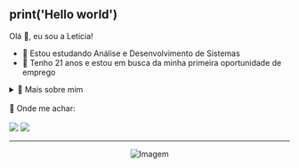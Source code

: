 print('Hello world')
---

Olá 👋, eu sou a Leticia! 
- 📖 Estou estudando Análise e Desenvolvimento de Sistemas
- 🔎 Tenho 21 anos e estou em busca da minha primeira oportunidade de emprego


<details>
  <summary>🙋 Mais sobre mim</summary>
  
   - ⏱️ No meu tempo livre assisto séries, filmes, animes e doramas. Gosto de desenhar e comecei a me aventurar no bordado. Acredito que esses interreses, me ajudam na criatividade, melhora na concentração e foco.
     
  - 💓 Adoro seguir tutoriais no YouTube de códigos variados para conhecer linguagens diversas e me arriscar resolvendo problemas que possam surgir no caminho. 
     
  - 🌟 Meu sonho é trabalhar com programação, criar códigos que ajudem outras pessoas e um dia poder ensinar um pouco sobre esse mundo mágico que é a tecnologia. 
</details>

<br/>

<div> 
  👀 Onde me achar:
  <br/>
  <br/>
  <a href = "mailto:leticiagito3@gmail.com"><img src="https://img.shields.io/badge/-Gmail-%23333?style=for-the-badge&logo=gmail&logoColor=white" target="_blank"></a>
  <a href="https://www.linkedin.com/in/leticia-ito-3046591a2/" target="_blank"><img src="https://img.shields.io/badge/-LinkedIn-%230077B5?style=for-the-badge&logo=linkedin&logoColor=white" target="_blank"></a> 
  
</div>

---
<p align="center">
  <img align="center" src="https://i.pinimg.com/originals/87/df/6d/87df6d60f4cc3c07968ae2127bddcc30.gif" alt="Imagem">
</p>
